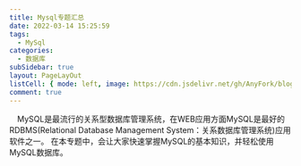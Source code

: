 ```yaml
---
title: Mysql专题汇总
date: 2022-03-14 15:25:59
tags:
  - MySql
categories:
  - 数据库
subSidebar: true
layout: PageLayOut
listCell: { mode: left, image: https://cdn.jsdelivr.net/gh/AnyFork/blog-images/markdown/202203141729266.gif }
comment: true
---
```


&emsp;MySQL是最流行的关系型数据库管理系统，在WEB应用方面MySQL是最好的RDBMS(Relational Database Management System：关系数据库管理系统)应用软件之一。
在本专题中，会让大家快速掌握MySQL的基本知识，并轻松使用MySQL数据库。

<!-- more -->
<boxx/>

<Reward/>
